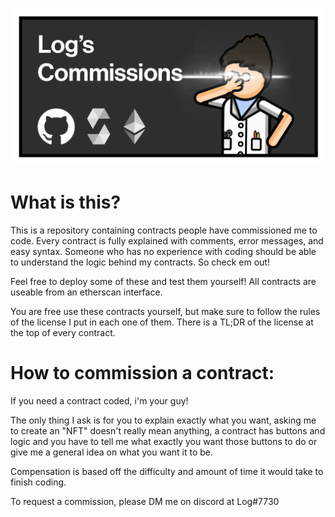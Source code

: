 ![idk](LogBanner.png)
# What is this? 
This is a repository containing contracts people have commissioned me to code.
Every contract is fully explained with comments, error messages, and easy syntax. Someone who has no experience with coding should be able to understand the logic behind my contracts. So check em out!

Feel free to deploy some of these and test them yourself! All contracts are useable from an etherscan interface.

You are free use these contracts yourself, but make sure to follow the rules of the license I put in each one of them. There is a TL;DR of the license at the top of every contract.

# How to commission a contract:
If you need a contract coded, i'm your guy!

The only thing I ask is for you to explain exactly what you want, asking me to create an "NFT" doesn't really mean anything, a contract has buttons and logic and you have to tell me what exactly you want those buttons to do or give me a general idea on what you want it to be. 

Compensation is based off the difficulty and amount of time it would take to finish coding.

To request a commission, please DM me on discord at Log#7730
